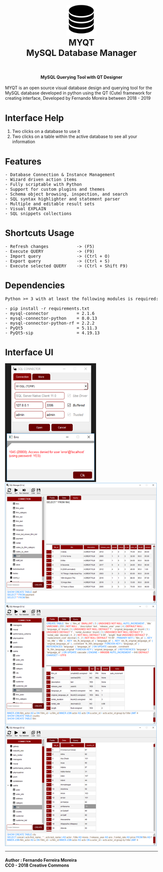 <h1 align="center">
  <br>
    <img src="src\Toolbar_Icons\ui_database.png" alt="logo" width="100">
  <br>
  MYQT<br>
  MySQL Database Manager
  <br>
  <br>
</h1>

<h4 align="center">MySQL Querying Tool with QT Designer</h4>

MYQT is an open source visual database design and querying tool for the MySQL database developed in python using the QT (Cute) framework for creating  interface, Developed by Fernando Moreira between 2018 - 2019

# Interface Help
1. Two clicks on a database to use it
2. Two clicks on a table within the active database
to see all your information

# Features
<pre>
- Database Connection & Instance Management
- Wizard driven action items
- Fully scriptable with Python
- Support for custom plugins and themes
- Schema object browsing, inspection, and search
- SQL syntax highlighter and statement parser
- Multiple and editable result sets
- Visual EXPLAIN
- SQL snippets collections
</pre>

# Shortcuts Usage
<pre>
- Refresh changes           -> (F5)
- Execute QUERY             -> (F9) 
- Import query              -> (Ctrl + O) 
- Export query              -> (Ctrl + S) 
- Execute selected QUERY    -> (Ctrl + Shift F9)
</pre>

# Dependencies
<pre>
Python >= 3 with at least the following modules is required:

- pip install -r requirements.txt
- mysql-connector           = 2.1.6
- mysql-connector-python    = 8.0.13
- mysql-connector-python-rf = 2.2.2
- PyQt5                     = 5.11.3
- PyQt5-sip                 = 4.19.13   
</pre>

# Interface UI
<img src="src/screenshots/connector.PNG"    alt="connector" width="300"/></br>
<img src="src/screenshots/manager.PNG"      alt="manager"   width="500"/>
<img src="src/screenshots/table_script.PNG" alt="types"     width="500"/>
<img src="src/screenshots/data.PNG"         alt="data"      width="500"/>



---
#### Author : Fernando Ferreira Moreira <br> CC0 - 2018 Creative Commons